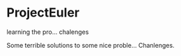 # ProjectEuler
learning the pro... chalenges

Some terrible solutions to some nice proble... Chanlenges.
